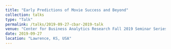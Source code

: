```yaml
---
title: "Early Predictions of Movie Success and Beyond"
collection: talks
type: "Talk"
permalink: /talks/2019-09-27-cbar-2019-talk
venue: "Center for Business Analytics Research Fall 2019 Seminar Series (CBAR)"
date: 2019-09-27
location: "Lawrence, KS, USA"
---
```


